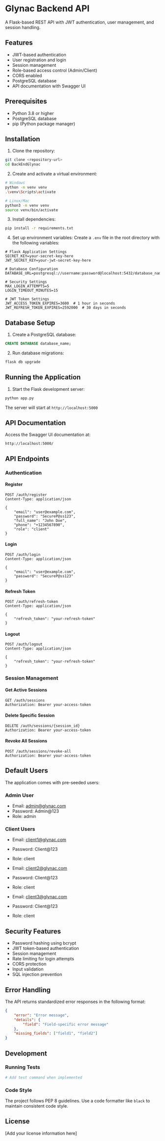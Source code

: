 # Glynac Backend API

A Flask-based REST API with JWT authentication, user management, and session handling.

## Features

- JWT-based authentication
- User registration and login
- Session management
- Role-based access control (Admin/Client)
- CORS enabled
- PostgreSQL database
- API documentation with Swagger UI

## Prerequisites

- Python 3.8 or higher
- PostgreSQL database
- pip (Python package manager)

## Installation

1. Clone the repository:
```bash
git clone <repository-url>
cd BackEndGlynac
```

2. Create and activate a virtual environment:
```bash
# Windows
python -m venv venv
.\venv\Scripts\activate

# Linux/Mac
python3 -m venv venv
source venv/bin/activate
```

3. Install dependencies:
```bash
pip install -r requirements.txt
```

4. Set up environment variables:
Create a `.env` file in the root directory with the following variables:
```env
# Flask Application Settings
SECRET_KEY=your-secret-key-here
JWT_SECRET_KEY=your-jwt-secret-key-here

# Database Configuration
DATABASE_URL=postgresql://username:password@localhost:5432/database_name

# Security Settings
MAX_LOGIN_ATTEMPTS=5
LOGIN_TIMEOUT_MINUTES=15

# JWT Token Settings
JWT_ACCESS_TOKEN_EXPIRES=3600  # 1 hour in seconds
JWT_REFRESH_TOKEN_EXPIRES=2592000  # 30 days in seconds
```

## Database Setup

1. Create a PostgreSQL database:
```sql
CREATE DATABASE database_name;
```

2. Run database migrations:
```bash
flask db upgrade
```

## Running the Application

1. Start the Flask development server:
```bash
python app.py
```

The server will start at `http://localhost:5000`

## API Documentation

Access the Swagger UI documentation at:
```
http://localhost:5000/
```

## API Endpoints

### Authentication

#### Register
```http
POST /auth/register
Content-Type: application/json

{
    "email": "user@example.com",
    "password": "SecureP@ss123",
    "full_name": "John Doe",
    "phone": "+1234567890",
    "role": "client"
}
```

#### Login
```http
POST /auth/login
Content-Type: application/json

{
    "email": "user@example.com",
    "password": "SecureP@ss123"
}
```

#### Refresh Token
```http
POST /auth/refresh-token
Content-Type: application/json

{
    "refresh_token": "your-refresh-token"
}
```

#### Logout
```http
POST /auth/logout
Content-Type: application/json

{
    "refresh_token": "your-refresh-token"
}
```

### Session Management

#### Get Active Sessions
```http
GET /auth/sessions
Authorization: Bearer your-access-token
```

#### Delete Specific Session
```http
DELETE /auth/sessions/{session_id}
Authorization: Bearer your-access-token
```

#### Revoke All Sessions
```http
POST /auth/sessions/revoke-all
Authorization: Bearer your-access-token
```

## Default Users

The application comes with pre-seeded users:

### Admin User
- Email: admin@glynac.com
- Password: Admin@123
- Role: admin

### Client Users
- Email: client1@glynac.com
- Password: Client@123
- Role: client

- Email: client2@glynac.com
- Password: Client@123
- Role: client

- Email: client3@glynac.com
- Password: Client@123
- Role: client

## Security Features

- Password hashing using bcrypt
- JWT token-based authentication
- Session management
- Rate limiting for login attempts
- CORS protection
- Input validation
- SQL injection prevention

## Error Handling

The API returns standardized error responses in the following format:
```json
{
    "error": "Error message",
    "details": {
        "field": "Field-specific error message"
    },
    "missing_fields": ["field1", "field2"]
}
```

## Development

### Running Tests
```bash
# Add test command when implemented
```

### Code Style
The project follows PEP 8 guidelines. Use a code formatter like `black` to maintain consistent code style.

## License

[Add your license information here]
